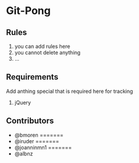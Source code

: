 Git-Pong
=========
Rules
-----------
1. you can add rules here
2. you cannot delete anything
3. ...

Requirements
-----------
Add anthing special that is required here for tracking

1. jQuery

Contributors
-----------
- @bmoren
=======
- @iruder
=======
- @joanninmn1
=======
- @albnz